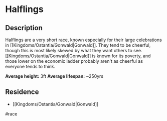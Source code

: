 # Halflings

## Description
Halflings are a very short race, known especially for their large celebrations in [[Kingdoms/Ostantia/Gonwald|Gonwald]]. They tend to be cheerful, though this is most likely skewed by what they want others to see. [[Kingdoms/Ostantia/Gonwald|Gonwald]] is known for its poverty, and those lower on the economic ladder probably aren't as cheerful as everyone tends to think.

**Average height:** 3ft
**Average lifespan:** ~250yrs

## Residence
- [[Kingdoms/Ostantia/Gonwald|Gonwald]]

#race 